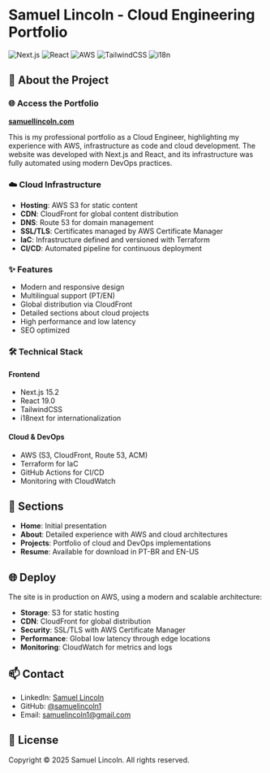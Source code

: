 # Samuel Lincoln - Cloud Engineering Portfolio

![Next.js](https://img.shields.io/badge/Next.js-000000?style=for-the-badge&logo=next.js&logoColor=white)
![React](https://img.shields.io/badge/React-61DAFB?style=for-the-badge&logo=react&logoColor=black)
![AWS](https://img.shields.io/badge/AWS-232F3E?style=for-the-badge&logo=amazon-aws&logoColor=white)
![TailwindCSS](https://img.shields.io/badge/Tailwind_CSS-38B2AC?style=for-the-badge&logo=tailwind-css&logoColor=white)
![i18n](https://img.shields.io/badge/i18n-26A69A?style=for-the-badge&logo=i18next&logoColor=white)

## 🚀 About the Project

### 🌐 Access the Portfolio
**[samuellincoln.com](https://samuellincoln.com)**

This is my professional portfolio as a Cloud Engineer, highlighting my experience with AWS, infrastructure as code and cloud development. The website was developed with Next.js and React, and its infrastructure was fully automated using modern DevOps practices.

### ☁️ Cloud Infrastructure

- **Hosting**: AWS S3 for static content
- **CDN**: CloudFront for global content distribution
- **DNS**: Route 53 for domain management
- **SSL/TLS**: Certificates managed by AWS Certificate Manager
- **IaC**: Infrastructure defined and versioned with Terraform
- **CI/CD**: Automated pipeline for continuous deployment

### ✨ Features

- Modern and responsive design
- Multilingual support (PT/EN)
- Global distribution via CloudFront
- Detailed sections about cloud projects
- High performance and low latency
- SEO optimized

### 🛠️ Technical Stack

#### Frontend
- Next.js 15.2
- React 19.0
- TailwindCSS
- i18next for internationalization

#### Cloud & DevOps
- AWS (S3, CloudFront, Route 53, ACM)
- Terraform for IaC
- GitHub Actions for CI/CD
- Monitoring with CloudWatch

## 📱 Sections

- **Home**: Initial presentation
- **About**: Detailed experience with AWS and cloud architectures
- **Projects**: Portfolio of cloud and DevOps implementations
- **Resume**: Available for download in PT-BR and EN-US

## 🌐 Deploy

The site is in production on AWS, using a modern and scalable architecture:

- **Storage**: S3 for static hosting
- **CDN**: CloudFront for global distribution
- **Security**: SSL/TLS with AWS Certificate Manager
- **Performance**: Global low latency through edge locations
- **Monitoring**: CloudWatch for metrics and logs

## 📫 Contact

- LinkedIn: [Samuel Lincoln](https://www.linkedin.com/in/samuel-gomes-213429209/)
- GitHub: [@samuelincoln1](https://github.com/samuelincoln1)
- Email: [samuelincoln1@gmail.com](mailto:samuelincoln1@gmail.com)

## 📝 License

Copyright © 2025 Samuel Lincoln. All rights reserved.
